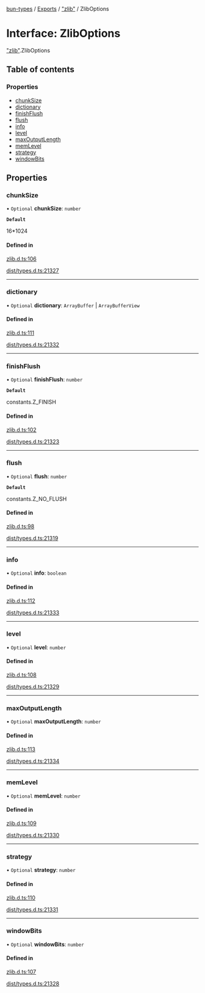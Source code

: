 [bun-types](../README.md) / [Exports](../modules.md) / ["zlib"](../modules/zlib_.md) / ZlibOptions

# Interface: ZlibOptions

["zlib"](../modules/zlib_.md).ZlibOptions

## Table of contents

### Properties

- [chunkSize](zlib_.ZlibOptions.md#chunksize)
- [dictionary](zlib_.ZlibOptions.md#dictionary)
- [finishFlush](zlib_.ZlibOptions.md#finishflush)
- [flush](zlib_.ZlibOptions.md#flush)
- [info](zlib_.ZlibOptions.md#info)
- [level](zlib_.ZlibOptions.md#level)
- [maxOutputLength](zlib_.ZlibOptions.md#maxoutputlength)
- [memLevel](zlib_.ZlibOptions.md#memlevel)
- [strategy](zlib_.ZlibOptions.md#strategy)
- [windowBits](zlib_.ZlibOptions.md#windowbits)

## Properties

### chunkSize

• `Optional` **chunkSize**: `number`

**`Default`**

16*1024

#### Defined in

[zlib.d.ts:106](https://github.com/valgaze/bun-types/blob/5e53f27/zlib.d.ts#L106)

[dist/types.d.ts:21327](https://github.com/valgaze/bun-types/blob/5e53f27/dist/types.d.ts#L21327)

___

### dictionary

• `Optional` **dictionary**: `ArrayBuffer` \| `ArrayBufferView`

#### Defined in

[zlib.d.ts:111](https://github.com/valgaze/bun-types/blob/5e53f27/zlib.d.ts#L111)

[dist/types.d.ts:21332](https://github.com/valgaze/bun-types/blob/5e53f27/dist/types.d.ts#L21332)

___

### finishFlush

• `Optional` **finishFlush**: `number`

**`Default`**

constants.Z_FINISH

#### Defined in

[zlib.d.ts:102](https://github.com/valgaze/bun-types/blob/5e53f27/zlib.d.ts#L102)

[dist/types.d.ts:21323](https://github.com/valgaze/bun-types/blob/5e53f27/dist/types.d.ts#L21323)

___

### flush

• `Optional` **flush**: `number`

**`Default`**

constants.Z_NO_FLUSH

#### Defined in

[zlib.d.ts:98](https://github.com/valgaze/bun-types/blob/5e53f27/zlib.d.ts#L98)

[dist/types.d.ts:21319](https://github.com/valgaze/bun-types/blob/5e53f27/dist/types.d.ts#L21319)

___

### info

• `Optional` **info**: `boolean`

#### Defined in

[zlib.d.ts:112](https://github.com/valgaze/bun-types/blob/5e53f27/zlib.d.ts#L112)

[dist/types.d.ts:21333](https://github.com/valgaze/bun-types/blob/5e53f27/dist/types.d.ts#L21333)

___

### level

• `Optional` **level**: `number`

#### Defined in

[zlib.d.ts:108](https://github.com/valgaze/bun-types/blob/5e53f27/zlib.d.ts#L108)

[dist/types.d.ts:21329](https://github.com/valgaze/bun-types/blob/5e53f27/dist/types.d.ts#L21329)

___

### maxOutputLength

• `Optional` **maxOutputLength**: `number`

#### Defined in

[zlib.d.ts:113](https://github.com/valgaze/bun-types/blob/5e53f27/zlib.d.ts#L113)

[dist/types.d.ts:21334](https://github.com/valgaze/bun-types/blob/5e53f27/dist/types.d.ts#L21334)

___

### memLevel

• `Optional` **memLevel**: `number`

#### Defined in

[zlib.d.ts:109](https://github.com/valgaze/bun-types/blob/5e53f27/zlib.d.ts#L109)

[dist/types.d.ts:21330](https://github.com/valgaze/bun-types/blob/5e53f27/dist/types.d.ts#L21330)

___

### strategy

• `Optional` **strategy**: `number`

#### Defined in

[zlib.d.ts:110](https://github.com/valgaze/bun-types/blob/5e53f27/zlib.d.ts#L110)

[dist/types.d.ts:21331](https://github.com/valgaze/bun-types/blob/5e53f27/dist/types.d.ts#L21331)

___

### windowBits

• `Optional` **windowBits**: `number`

#### Defined in

[zlib.d.ts:107](https://github.com/valgaze/bun-types/blob/5e53f27/zlib.d.ts#L107)

[dist/types.d.ts:21328](https://github.com/valgaze/bun-types/blob/5e53f27/dist/types.d.ts#L21328)
